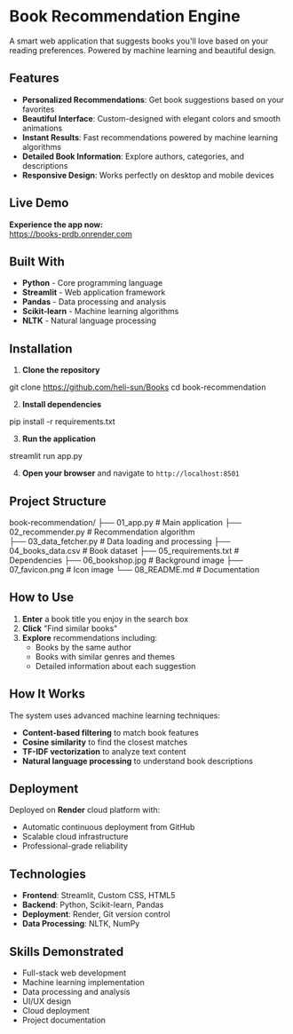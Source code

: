 # Book Recommendation Engine

A smart web application that suggests books you'll love based on your reading preferences. Powered by machine learning and beautiful design.


## Features
- **Personalized Recommendations**: Get book suggestions based on your favorites
- **Beautiful Interface**: Custom-designed with elegant colors and smooth animations
- **Instant Results**: Fast recommendations powered by machine learning algorithms
- **Detailed Book Information**: Explore authors, categories, and descriptions
- **Responsive Design**: Works perfectly on desktop and mobile devices

## Live Demo
**Experience the app now:**  
https://books-prdb.onrender.com

## Built With
- **Python** - Core programming language
- **Streamlit** - Web application framework
- **Pandas** - Data processing and analysis
- **Scikit-learn** - Machine learning algorithms
- **NLTK** - Natural language processing

## Installation
1. **Clone the repository**

git clone https://github.com/heli-sun/Books
cd book-recommendation


2. **Install dependencies**

pip install -r requirements.txt


3. **Run the application**

streamlit run app.py


4. **Open your browser** and navigate to `http://localhost:8501`

## Project Structure

book-recommendation/
├── 01_app.py                 # Main application
├── 02_recommender.py         # Recommendation algorithm  
├── 03_data_fetcher.py        # Data loading and processing
├── 04_books_data.csv         # Book dataset
├── 05_requirements.txt       # Dependencies
├── 06_bookshop.jpg           # Background image
├── 07_favicon.png            # Icon image
└── 08_README.md              # Documentation


## How to Use
1. **Enter** a book title you enjoy in the search box
2. **Click** "Find similar books" 
3. **Explore** recommendations including:
   - Books by the same author
   - Books with similar genres and themes
   - Detailed information about each suggestion

## How It Works
The system uses advanced machine learning techniques:
- **Content-based filtering** to match book features
- **Cosine similarity** to find the closest matches
- **TF-IDF vectorization** to analyze text content
- **Natural language processing** to understand book descriptions

## Deployment
Deployed on **Render** cloud platform with:
- Automatic continuous deployment from GitHub
- Scalable cloud infrastructure
- Professional-grade reliability

## Technologies
- **Frontend**: Streamlit, Custom CSS, HTML5
- **Backend**: Python, Scikit-learn, Pandas
- **Deployment**: Render, Git version control
- **Data Processing**: NLTK, NumPy

## Skills Demonstrated
- Full-stack web development
- Machine learning implementation
- Data processing and analysis
- UI/UX design
- Cloud deployment
- Project documentation
